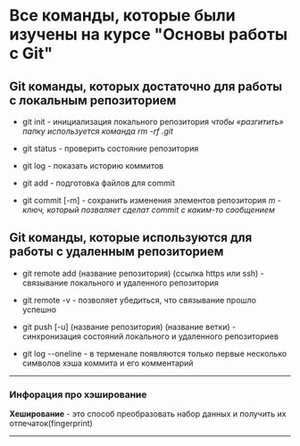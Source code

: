 
# Все команды, которые были изучены на курсе "Основы работы с Git"

## Git команды, которых достаточно для работы с локальным репозиторием

* git init - инициализация локального репозитория
_чтобы «разгитить» папку используется команда rm -rf .git_

* git status - проверить состояние репозитория

* git log - показать историю коммитов

* git add - подготовка файлов для commit

* git commit [-m] - сохранить изменения элементов репозитория
_m - ключ, который позваляет сделат commit с каким-то сообщением_

## Git команды, которые используются для работы с удаленным репозиторием 

* git remote add (название репозитория) (ссылка https или ssh) - связывание локального и удаленного репозитория

* git remote -v - позволяет убедиться, что связывание прошло успешно

* git push [-u] (название репозитория) (название ветки) - синхронизация состояний локального и удаленного репозиториев

* git log --oneline - в терменале появляются только первые несколько символов хэша коммита и его комментарий
 
---
### Инфорация про хэширование 

**Хеширование** - это способ преобразовать набор данных и получить их отпечаток(fingerprint)

---
